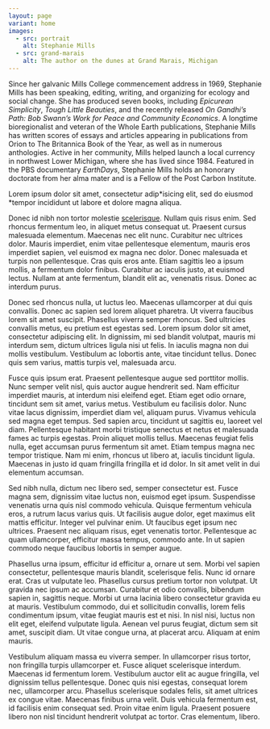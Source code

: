 ```yaml
---
layout: page
variant: home
images:
  - src: portrait
    alt: Stephanie Mills
  - src: grand-marais
    alt: The author on the dunes at Grand Marais, Michigan
---
```


Since her galvanic Mills College commencement address in 1969, Stephanie Mills has been speaking, editing, writing, and organizing for ecology and social change. She has produced seven books, including *Epicurean Simplicity*, *Tough Little Beauties*, and the recently released *On Gandhi’s Path: Bob Swann’s Work for Peace and Community Economics*. A longtime bioregionalist and veteran of the Whole Earth publications, Stephanie Mills has written scores of essays and articles appearing in publications from Orion to The Britannica Book of the Year, as well as in numerous anthologies. Active in her community, Mills helped launch a local currency in northwest Lower Michigan, where she has lived since 1984. Featured in the PBS documentary *EarthDays*, Stephanie Mills holds an honorary doctorate from her alma mater and is a Fellow of the Post Carbon Institute.

Lorem ipsum dolor sit amet, consectetur adip*isicing elit, sed do eiusmod *tempor incididunt ut labore et dolore magna aliqua.

Donec id nibh non tortor molestie [scelerisque](/). Nullam quis risus enim. Sed rhoncus fermentum leo, in aliquet metus consequat ut. Praesent cursus malesuada elementum. Maecenas nec elit nunc. Curabitur nec ultrices dolor. Mauris imperdiet, enim vitae pellentesque elementum, mauris eros imperdiet sapien, vel euismod ex magna nec dolor. Donec malesuada et turpis non pellentesque. Cras quis eros ante. Etiam sagittis leo a ipsum mollis, a fermentum dolor finibus. Curabitur ac iaculis justo, at euismod lectus. Nullam at ante fermentum, blandit elit ac, venenatis risus. Donec ac interdum purus.

Donec sed rhoncus nulla, ut luctus leo. Maecenas ullamcorper at dui quis convallis. Donec ac sapien sed lorem aliquet pharetra. Ut viverra faucibus lorem sit amet suscipit. Phasellus viverra semper rhoncus. Sed ultricies convallis metus, eu pretium est egestas sed. Lorem ipsum dolor sit amet, consectetur adipiscing elit. In dignissim, mi sed blandit volutpat, mauris mi interdum sem, dictum ultrices ligula nisi ut felis. In iaculis magna non dui mollis vestibulum. Vestibulum ac lobortis ante, vitae tincidunt tellus. Donec quis sem varius, mattis turpis vel, malesuada arcu.

Fusce quis ipsum erat. Praesent pellentesque augue sed porttitor mollis. Nunc semper velit nisl, quis auctor augue hendrerit sed. Nam efficitur imperdiet mauris, at interdum nisi eleifend eget. Etiam eget odio ornare, tincidunt sem sit amet, varius metus. Vestibulum eu facilisis dolor. Nunc vitae lacus dignissim, imperdiet diam vel, aliquam purus. Vivamus vehicula sed magna eget tempus. Sed sapien arcu, tincidunt ut sagittis eu, laoreet vel diam. Pellentesque habitant morbi tristique senectus et netus et malesuada fames ac turpis egestas. Proin aliquet mollis tellus. Maecenas feugiat felis nulla, eget accumsan purus fermentum sit amet. Etiam tempus magna nec tempor tristique. Nam mi enim, rhoncus ut libero at, iaculis tincidunt ligula. Maecenas in justo id quam fringilla fringilla et id dolor. In sit amet velit in dui elementum accumsan.

Sed nibh nulla, dictum nec libero sed, semper consectetur est. Fusce magna sem, dignissim vitae luctus non, euismod eget ipsum. Suspendisse venenatis urna quis nisl commodo vehicula. Quisque fermentum vehicula eros, a rutrum lacus varius quis. Ut facilisis augue dolor, eget maximus elit mattis efficitur. Integer vel pulvinar enim. Ut faucibus eget ipsum nec ultrices. Praesent nec aliquam risus, eget venenatis tortor. Pellentesque ac quam ullamcorper, efficitur massa tempus, commodo ante. In ut sapien commodo neque faucibus lobortis in semper augue.

Phasellus urna ipsum, efficitur id efficitur a, ornare ut sem. Morbi vel sapien consectetur, pellentesque mauris blandit, scelerisque felis. Nunc id ornare erat. Cras ut vulputate leo. Phasellus cursus pretium tortor non volutpat. Ut gravida nec ipsum ac accumsan. Curabitur et odio convallis, bibendum sapien in, sagittis neque. Morbi ut urna lacinia libero consectetur gravida eu at mauris. Vestibulum commodo, dui et sollicitudin convallis, lorem felis condimentum ipsum, vitae feugiat mauris est et nisi. In nisl nisi, luctus non elit eget, eleifend vulputate ligula. Aenean vel purus feugiat, dictum sem sit amet, suscipit diam. Ut vitae congue urna, at placerat arcu. Aliquam at enim mauris.

Vestibulum aliquam massa eu viverra semper. In ullamcorper risus tortor, non fringilla turpis ullamcorper et. Fusce aliquet scelerisque interdum. Maecenas id fermentum lorem. Vestibulum auctor elit ac augue fringilla, vel dignissim tellus pellentesque. Donec quis nisi egestas, consequat lorem nec, ullamcorper arcu. Phasellus scelerisque sodales felis, sit amet ultrices ex congue vitae. Maecenas finibus urna velit. Duis vehicula fermentum est, id facilisis enim consequat sed. Proin vitae enim ligula. Praesent posuere libero non nisl tincidunt hendrerit volutpat ac tortor. Cras elementum, libero. 
